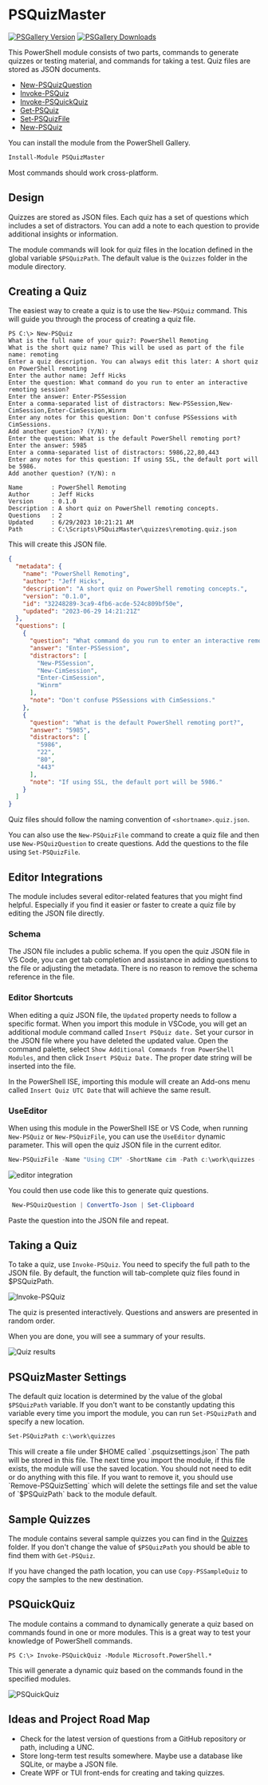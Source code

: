 # PSQuizMaster

[![PSGallery Version](https://img.shields.io/powershellgallery/v/PSQuizMaster.png?style=for-the-badge&label=PowerShell%20Gallery)](https://www.powershellgallery.com/packages/PSQuizMaster/) [![PSGallery Downloads](https://img.shields.io/powershellgallery/dt/PSQuizMaster.png?style=for-the-badge&label=Downloads)](https://www.powershellgallery.com/packages/PSQuizMaster/)

This PowerShell module consists of two parts, commands to generate quizzes or testing material, and commands for taking a test. Quiz files are stored as JSON documents.

- [New-PSQuizQuestion](docs/New-PSQuizQuestion.md)
- [Invoke-PSQuiz](docs/Invoke-PSQuiz.md)
- [Invoke-PSQuickQuiz](docs/Invoke-PSQuickQuiz.md)
- [Get-PSQuiz](docs/Get-PSQuiz.md)
- [Set-PSQuizFile](docs/Set-PSQuizFile.md)
- [New-PSQuiz](docs/New-PSQuiz.md)

You can install the module from the PowerShell Gallery.

```powershell
Install-Module PSQuizMaster
```

Most commands should work cross-platform.

## Design

Quizzes are stored as JSON files. Each quiz has a set of questions which includes a set of distractors. You can add a note to each question to provide additional insights or information.

The module commands will look for quiz files in the location defined in the global variable `$PSQuizPath`. The default value is the `Quizzes` folder in the module directory.

## Creating a Quiz

The easiest way to create a quiz is to use the `New-PSQuiz` command. This will guide you through the process of creating a quiz file.

```dos
PS C:\> New-PSQuiz
What is the full name of your quiz?: PowerShell Remoting
What is the short quiz name? This will be used as part of the file name: remoting
Enter a quiz description. You can always edit this later: A short quiz on PowerShell remoting
Enter the author name: Jeff Hicks
Enter the question: What command do you run to enter an interactive remoting session?
Enter the answer: Enter-PSSession
Enter a comma-separated list of distractors: New-PSSession,New-CimSession,Enter-CimSession,Winrm
Enter any notes for this question: Don't confuse PSSessions with CimSessions.
Add another question? (Y/N): y
Enter the question: What is the default PowerShell remoting port?
Enter the answer: 5985
Enter a comma-separated list of distractors: 5986,22,80,443
Enter any notes for this question: If using SSL, the default port will be 5986.
Add another question? (Y/N): n

Name        : PowerShell Remoting
Author      : Jeff Hicks
Version     : 0.1.0
Description : A short quiz on PowerShell remoting concepts.
Questions   : 2
Updated     : 6/29/2023 10:21:21 AM
Path        : C:\Scripts\PSQuizMaster\quizzes\remoting.quiz.json
```

This will create this JSON file.

```json
{
  "metadata": {
    "name": "PowerShell Remoting",
    "author": "Jeff Hicks",
    "description": "A short quiz on PowerShell remoting concepts.",
    "version": "0.1.0",
    "id": "32248289-3ca9-4fb6-acde-524c809bf50e",
    "updated": "2023-06-29 14:21:21Z"
  },
  "questions": [
    {
      "question": "What command do you run to enter an interactive remoting session?",
      "answer": "Enter-PSSession",
      "distractors": [
        "New-PSSession",
        "New-CimSession",
        "Enter-CimSession",
        "Winrm"
      ],
      "note": "Don't confuse PSSessions with CimSessions."
    },
    {
      "question": "What is the default PowerShell remoting port?",
      "answer": "5985",
      "distractors": [
        "5986",
        "22",
        "80",
        "443"
      ],
      "note": "If using SSL, the default port will be 5986."
    }
  ]
}
```

Quiz files should follow the naming convention of `<shortname>.quiz.json`.

You can also use the `New-PSQuizFile` command to create a quiz file and then use `New-PSQuizQuestion` to create questions. Add the questions to the file using `Set-PSQuizFile`.

## Editor Integrations

The module includes several editor-related features that you might find helpful. Especially if you find it easier or faster to create a quiz file by editing the JSON file directly.

### Schema

The JSON file includes a public schema. If you open the quiz JSON file in VS Code, you can get tab completion and assistance in adding questions to the file or adjusting the metadata. There is no reason to remove the schema reference in the file.

### Editor Shortcuts

When editing a quiz JSON file, the `Updated` property needs to follow a specific format. When you import this module in VSCode, you will get an additional module command called `Insert PSQuiz date.` Set your cursor in the JSON file where you have deleted the updated value. Open the command palette, select `Show Additional Commands from PowerShell Modules`, and then click `Insert PSQuiz Date.` The proper date string will be inserted into the file.

In the PowerShell ISE, importing this module will create an Add-ons menu called `Insert Quiz UTC Date` that will achieve the same result.

### UseEditor

When using this module in the PowerShell ISE or VS Code, when running `New-PSQuiz` or `New-PSQuizFile`, you can use the `UseEditor` dynamic parameter. This will open the quiz JSON file in the current editor.

```powershell
New-PSQuizFile -Name "Using CIM" -ShortName cim -Path c:\work\quizzes -Author "Jeff Hicks" -Description "A quiz on using CIM in PowerShell" -UseEditor
```

![editor integration](assets/editor-integration.png)

You could then use code like this to generate quiz questions.

```PowerShell
 New-PSQuizQuestion | ConvertTo-Json | Set-Clipboard
```

Paste the question into the JSON file and repeat.

## Taking a Quiz

To take a quiz, use `Invoke-PSQuiz`. You need to specify the full path to the JSON file. By default, the function will tab-complete quiz files found in $PSQuizPath.

![Invoke-PSQuiz](assets/Invoke-PSQuiz.png)

The quiz is presented interactively. Questions and answers are presented in random order.

When you are done, you will see a summary of your results.

![Quiz results](assets/quiz-results.png)

## PSQuizMaster Settings

The default quiz location is determined by the value of the global `$PSQuizPath` variable. If you don't want to be constantly updating this variable every time you import the module, you can run `Set-PSQuizPath` and specify a new location.

```powershell
Set-PSQuizPath c:\work\quizzes
```

This will create a file under $HOME called `.psquizsettings.json` The path will be stored in this file. The next time you import the module, if this file exists, the module will use the saved location. You should not need to edit or do anything with this file. If you want to remove it, you should use `Remove-PSQuizSetting` which will delete the settings file and set the value of `$PSQuizPath` back to the module default.

## Sample Quizzes

The module contains several sample quizzes you can find in the [Quizzes](quizzes) folder. If you don't change the value of `$PSQuizPath` you should be able to find them with `Get-PSQuiz`.

If you have changed the path location, you can use `Copy-PSSampleQuiz` to copy the samples to the new destination.

## PSQuickQuiz

The module contains a command to dynamically generate a quiz based on commands found in one or more modules. This is a great way to test your knowledge of PowerShell commands.

```dos
PS C:\> Invoke-PSQuickQuiz -Module Microsoft.PowerShell.*
```

This will generate a dynamic quiz based on the commands found in the specified modules.

![PSQuickQuiz](assets/psquickquiz.png)

## Ideas and Project Road Map

- Check for the latest version of questions from a GitHub repository or path, including a UNC.
- Store long-term test results somewhere. Maybe use a database like SQLite, or maybe a JSON file.
- Create WPF or TUI front-ends for creating and taking quizzes.
